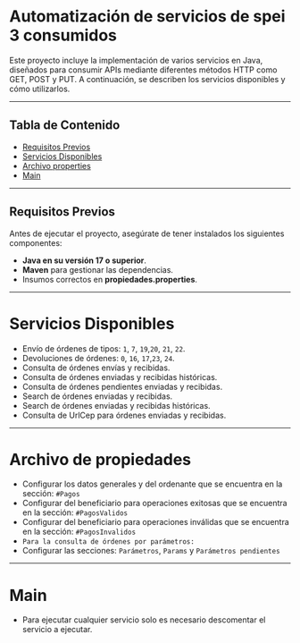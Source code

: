 # Automatización de servicios de spei 3 consumidos 

Este proyecto incluye la implementación de varios servicios en Java, diseñados para consumir APIs mediante diferentes métodos HTTP como GET, POST y PUT. A continuación, se describen los servicios disponibles y cómo utilizarlos.

--------------------------------------

## **Tabla de Contenido**
- [Requisitos Previos](#requisitos-previos)
- [Servicios Disponibles](#servicios-disponibles)
- [Archivo properties](#archivo-de-propiedades)
- [Main](#Main)

--------------------------------

## **Requisitos Previos**
Antes de ejecutar el proyecto, asegúrate de tener instalados los siguientes componentes:
- **Java en su versión 17 o superior**.
- **Maven** para gestionar las dependencias.
- Insumos correctos en **propiedades.properties**.

-------------------------------

# **Servicios Disponibles**
- Envío de órdenes de tipos: `1`, `7`, `19`,`20`, `21`, `22`.
- Devoluciones de órdenes: `0`, `16`, `17`,`23`, `24`.
- Consulta de órdenes envías y recibidas.
- Consulta de órdenes enviadas y recibidas históricas.
- Consulta de órdenes pendientes enviadas y recibidas.
- Search de órdenes enviadas y recibidas.
- Search de órdenes enviadas y recibidas históricas.
- Consulta de UrlCep para órdenes enviadas y recibidas.

-------------------------------

# **Archivo de propiedades**

- Configurar los datos generales y del ordenante que se encuentra en la sección: `#Pagos`
- Configurar del beneficiario para operaciones exitosas que se encuentra en la sección: `#PagosValidos`
- Configurar del beneficiario para operaciones inválidas que se encuentra en la sección: `#PagosInvalidos`
- `Para la consulta de órdenes por parámetros:`
- Configurar las secciones: `Parámetros`, `Params` y `Parámetros pendientes`

-----------------

# **Main**
- Para ejecutar cualquier servicio solo es necesario descomentar el servicio a ejecutar.